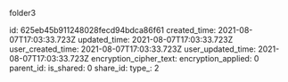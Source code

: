 folder3

id: 625eb45b911248028fecd94bdca86f61
created_time: 2021-08-07T17:03:33.723Z
updated_time: 2021-08-07T17:03:33.723Z
user_created_time: 2021-08-07T17:03:33.723Z
user_updated_time: 2021-08-07T17:03:33.723Z
encryption_cipher_text: 
encryption_applied: 0
parent_id: 
is_shared: 0
share_id: 
type_: 2